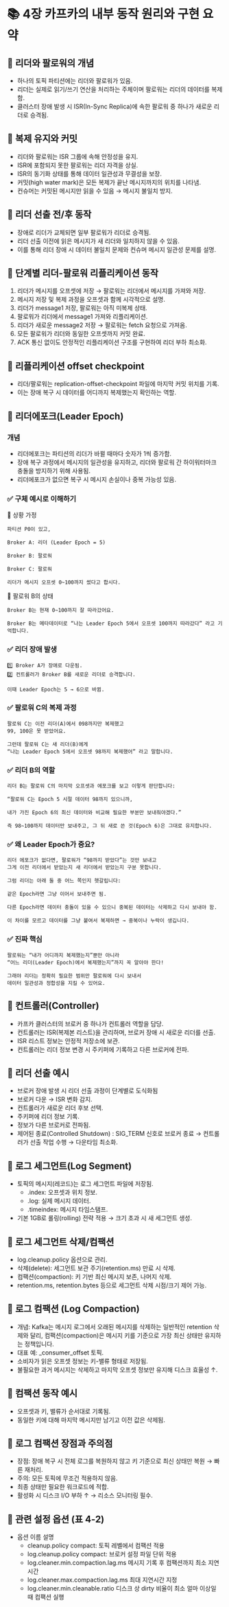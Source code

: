 # 📚 4장 카프카의 내부 동작 원리와 구현 요약

## 📌 리더와 팔로워의 개념
- 하나의 토픽 파티션에는 리더와 팔로워가 있음.
- 리더는 실제로 읽기/쓰기 연산을 처리하는 주체이며 팔로워는 리더의 데이터를 복제함.
- 클러스터 장애 발생 시 ISR(In-Sync Replica)에 속한 팔로워 중 하나가 새로운 리더로 승격됨.

## 📌 복제 유지와 커밋
- 리더와 팔로워는 ISR 그룹에 속해 안정성을 유지.
- ISR에 포함되지 못한 팔로워는 리더 자격을 상실.
- ISR의 동기화 상태를 통해 데이터 일관성과 무결성을 보장.
- 커밋(high water mark)은 모든 복제가 끝난 메시지까지의 위치를 나타냄.
- 컨슈머는 커밋된 메시지만 읽을 수 있음 → 메시지 불일치 방지.

## 📌 리더 선출 전/후 동작
- 장애로 리더가 교체되면 일부 팔로워가 리더로 승격됨.
- 리더 선출 이전에 읽은 메시지가 새 리더와 일치하지 않을 수 있음.
- 이를 통해 리더 장애 시 데이터 불일치 문제와 컨슈머 메시지 일관성 문제를 설명.

## 📌 단계별 리더-팔로워 리플리케이션 동작
1. 리더가 메시지를 오프셋에 저장 → 팔로워는 리더에서 메시지를 가져와 저장.
2. 메시지 저장 및 복제 과정을 오프셋과 함께 시각적으로 설명.
3. 리더가 message1 저장, 팔로워는 아직 미복제 상태.
4. 팔로워가 리더에서 message1 가져와 리플리케이션.
5. 리더가 새로운 message2 저장 → 팔로워는 fetch 요청으로 가져옴.
6. 모든 팔로워가 리더와 동일한 오프셋까지 커밋 완료.
7. ACK 통신 없이도 안정적인 리플리케이션 구조를 구현하여 리더 부하 최소화.

## 📌 리플리케이션 offset checkpoint
- 리더/팔로워는 replication-offset-checkpoint 파일에 마지막 커밋 위치를 기록.
- 이는 장애 복구 시 데이터를 어디까지 복제했는지 확인하는 역할.

## 📌 리더에포크(Leader Epoch)
### 개념
- 리더에포크는 파티션의 리더가 바뀔 때마다 숫자가 1씩 증가함.
- 장애 복구 과정에서 메시지의 일관성을 유지하고, 리더와 팔로워 간 하이워터마크 충돌을 방지하기 위해 사용됨.
- 리더에포크가 없으면 복구 시 메시지 손실이나 중복 가능성 있음.
  
### ✅ 구체 예시로 이해하기

📌 상황 가정
```
파티션 P0이 있고,

Broker A: 리더 (Leader Epoch = 5)

Broker B: 팔로워

Broker C: 팔로워

리더가 메시지 오프셋 0~100까지 썼다고 합시다.
```

📌 팔로워 B의 상태
```
Broker B는 현재 0~100까지 잘 따라갔어요.

Broker B는 메타데이터로 “나는 Leader Epoch 5에서 오프셋 100까지 따라갔다” 라고 기억합니다.
```

### ✅ 리더 장애 발생
```
1️⃣ Broker A가 장애로 다운됨.
2️⃣ 컨트롤러가 Broker B를 새로운 리더로 승격합니다.

이때 Leader Epoch는 5 → 6으로 바뀜.
```
### ✅ 팔로워 C의 복제 과정
```
팔로워 C는 이전 리더(A)에서 098까지만 복제했고
99, 100은 못 받았어요.

그런데 팔로워 C는 새 리더(B)에게
“나는 Leader Epoch 5에서 오프셋 98까지 복제했어” 라고 말합니다.
```
### ✅ 리더 B의 역할
```
리더 B는 팔로워 C의 마지막 오프셋과 에포크를 보고 이렇게 판단합니다:

“팔로워 C는 Epoch 5 시절 데이터 98까지 있으니까,

내가 가진 Epoch 6의 최신 데이터와 비교해 필요한 부분만 보내줘야겠다.”

즉 98~100까지 데이터만 보내주고, 그 뒤 새로 쓴 것(Epoch 6)은 그대로 유지합니다.
```

### ✅ 왜 Leader Epoch가 중요?
```
리더 에포크가 없다면, 팔로워가 “98까지 받았다”는 것만 보내고
그게 이전 리더에서 받았는지 새 리더에서 받았는지 구분 못합니다.

그럼 리더는 아래 둘 중 어느 쪽인지 헷갈립니다:

같은 Epoch라면 그냥 이어서 보내주면 됨.

다른 Epoch라면 데이터 충돌이 있을 수 있으니 중복된 데이터는 삭제하고 다시 보내야 함.

이 차이를 모르고 데이터를 그냥 붙여서 복제하면 → 중복이나 누락이 생깁니다.
```
### ✅ 진짜 핵심
```
팔로워는 “내가 어디까지 복제했는지”뿐만 아니라
“어느 리더(Leader Epoch)에서 복제했는지”까지 꼭 알아야 한다!

그래야 리더는 정확히 필요한 범위만 팔로워에 다시 보내서
데이터 일관성과 정합성을 지킬 수 있어요.
```
## 📌 컨트롤러(Controller)
- 카프카 클러스터의 브로커 중 하나가 컨트롤러 역할을 담당.
- 컨트롤러는 ISR(복제본 리스트)을 관리하며, 브로커 장애 시 새로운 리더를 선출.
- ISR 리스트 정보는 안정적 저장소에 보관.
- 컨트롤러는 리더 정보 변경 시 주키퍼에 기록하고 다른 브로커에 전파.

## 📌 리더 선출 예시
- 브로커 장애 발생 시 리더 선출 과정이 단계별로 도식화됨
- 브로커 다운 → ISR 변화 감지.
- 컨트롤러가 새로운 리더 후보 선택.
- 주키퍼에 리더 정보 기록.
- 정보가 다른 브로커로 전파됨.
- 제어된 종료(Controlled Shutdown) : SIG_TERM 신호로 브로커 종료 → 컨트롤러가 선출 작업 수행 → 다운타임 최소화.

## 📌 로그 세그먼트(Log Segment)
- 토픽의 메시지(레코드)는 로그 세그먼트 파일에 저장됨.
  - .index: 오프셋과 위치 정보.
  - .log: 실제 메시지 데이터.
  - .timeindex: 메시지 타임스탬프.
- 기본 1GB로 롤링(rolling) 전략 적용 → 크기 초과 시 새 세그먼트 생성.

## 📌 로그 세그먼트 삭제/컴팩션
- log.cleanup.policy 옵션으로 관리.
- 삭제(delete): 세그먼트 보관 주기(retention.ms) 만료 시 삭제.
- 컴팩션(compaction): 키 기반 최신 메시지 보존, 나머지 삭제.
- retention.ms, retention.bytes 등으로 세그먼트 삭제 시점/크기 제어 가능.

## 📌 로그 컴팩션 (Log Compaction)
- 개념: Kafka는 메시지 로그에서 오래된 메시지를 삭제하는 일반적인 retention 삭제와 달리, 컴팩션(compaction)은 메시지 키를 기준으로 가장 최신 상태만 유지하는 정책입니다.
- 대표 예: _consumer_offset 토픽.
- 소비자가 읽은 오프셋 정보는 키-밸류 형태로 저장됨.
- 불필요한 과거 메시지는 삭제하고 마지막 오프셋 정보만 유지해 디스크 효율성 ↑.

## 📌 컴팩션 동작 예시
- 오프셋과 키, 밸류가 순서대로 기록됨.
- 동일한 키에 대해 마지막 메시지만 남기고 이전 값은 삭제됨.

## 📌 로그 컴팩션 장점과 주의점
- 장점: 장애 복구 시 전체 로그를 복원하지 않고 키 기준으로 최신 상태만 복원 → 빠른 재처리.
- 주의: 모든 토픽에 무조건 적용하지 않음.
- 최종 상태만 필요한 워크로드에 적합.
- 활성화 시 디스크 I/O 부하 ↑ → 리소스 모니터링 필수.

## 📌 관련 설정 옵션 (표 4-2)
- 옵션 이름	설명
  - cleanup.policy	compact: 토픽 레벨에서 컴팩션 적용
  - log.cleanup.policy	compact: 브로커 설정 파일 단위 적용
  - log.cleaner.min.compaction.lag.ms	메시지 기록 후 컴팩션까지 최소 지연시간
  - log.cleaner.max.compaction.lag.ms	최대 지연시간 지정
  - log.cleaner.min.cleanable.ratio	디스크 상 dirty 비율이 최소 얼마 이상일 때 컴팩션 실행

